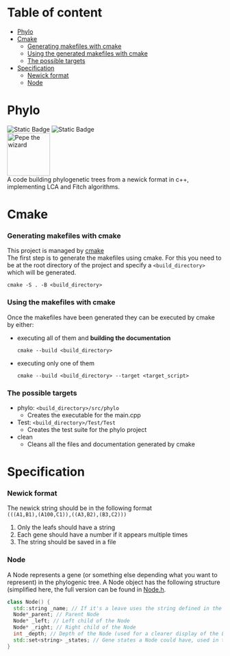 # Table of content
- [Phylo](#phylo)
- [Cmake](#Cmake)
  + [Generating makefiles with cmake](#Generating-makefiles-with-cmake)
  + [Using the generated makefiles with cmake](#Using-the-generated-makefiles-with-cmake)
  + [The possible targets](#The-possible-targets)
- [Specification](#Specification)
  + [Newick format](#Newick-format)
  + [Node](#Node)

# Phylo
![Static Badge](https://img.shields.io/badge/language-c%2B%2B-blue)
![Static Badge](https://img.shields.io/badge/manager-cmake-green)
<br>
<img src="https://wojakparadise.net/wojak/2817/img" alt="Pepe the wizard" style="width:100px;"/>
<br>
A code building phylogenetic trees from a newick format in c++, implementing LCA and Fitch algorithms.

# Cmake
### Generating makefiles with cmake
This project is managed by [cmake](https://cmake.org/)
<br>
The first step is to generate the makefiles using cmake. For this you need to be at the root directory of the project and specify a `<build_directory>` which will be generated.
```shell
cmake -S . -B <build_directory>
```

### Using the makefiles with cmake
Once the makefiles have been generated they can be executed by cmake by either:
- executing all of them and **building the documentation**
  ```shell
  cmake --build <build_directory>
  ```
- executing only one of them
  ```shell
  cmake --build <build_directory> --target <target_script>
  ```


### The possible targets
- phylo: `<build_directory>/src/phylo`
  + Creates the executable for the main.cpp
- Test: `<build_directory>/Test/Test`
  + Creates the test suite for the phylo project
- clean
  + Cleans all the files and documentation generated by cmake


# Specification
### Newick format
The newick string should be in the following format
<br>
`(((A1,B1),(A100,C1)),((A3,B2),(B3,C2)))`
<br>
1. Only the leafs should have a string
2. Each gene should have a number if it appears multiple times
3. The string should be saved in a file

### Node
A Node represents a gene (or something else depending what you want to represent) in the phylogenic tree. 
A Node object has the following structure (simplified here, the full version can be found in [Node.h](src/Objects/Node.h).
```c++
class Node() {
  std::string _name; // If it's a leave uses the string defined in the newick, else gets assigned a id
  Node*_parent; // Parent Node
  Node* _left; // Left child of the Node
  Node* _right; // Right child of the Node
  int _depth; // Depth of the Node (used for a clearer display of the LCA resutls)
  std::set<string> _states; // Gene states a Node could have, used in the Fitch algorithm
}

```

